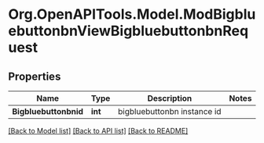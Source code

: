 # Org.OpenAPITools.Model.ModBigbluebuttonbnViewBigbluebuttonbnRequest

## Properties

Name | Type | Description | Notes
------------ | ------------- | ------------- | -------------
**Bigbluebuttonbnid** | **int** | bigbluebuttonbn instance id | 

[[Back to Model list]](../README.md#documentation-for-models) [[Back to API list]](../README.md#documentation-for-api-endpoints) [[Back to README]](../README.md)

